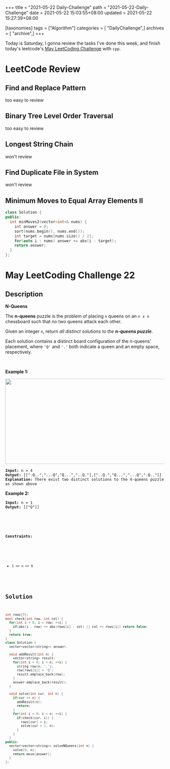 +++
title = "2021-05-22 Daily-Challenge"
path = "2021-05-22-Daily-Challenge"
date = 2021-05-22 15:03:55+08:00
updated = 2021-05-22 15:27:39+08:00

[taxonomies]
tags = ["Algorithm"]
categories = [ "DailyChallenge",]
archives = [ "archive",]
+++

Today is Saturday, I gonna review the tasks I've done this week, and finish today's leetcode's [May LeetCoding Challenge](https://leetcode.com/explore/challenge/card/may-leetcoding-challenge-2021/601/week-4-may-22nd-may-28th/3752/) with `cpp`.

<!-- more -->

# LeetCode Review

## Find and Replace Pattern

too easy to review

## Binary Tree Level Order Traversal

too easy to review

## Longest String Chain

won't review

## Find Duplicate File in System

won't review

## Minimum Moves to Equal Array Elements II

``` cpp
class Solution {
public:
  int minMoves2(vector<int>& nums) {
    int answer = 0;
    sort(nums.begin(), nums.end());
    int target = nums[nums.size() / 2];
    for(auto i : nums) answer += abs(i - target);
    return answer;
  }
};
```

# May LeetCoding Challenge 22

## Description

**N-Queens**

<p>The <strong>n-queens</strong> puzzle is the problem of placing <code>n</code> queens on an <code>n x n</code> chessboard such that no two queens attack each other.</p>

<p>Given an integer <code>n</code>, return <em>all distinct solutions to the <strong>n-queens puzzle</strong></em>.</p>

<p>Each solution contains a distinct board configuration of the n-queens&#39; placement, where <code>&#39;Q&#39;</code> and <code>&#39;.&#39;</code> both indicate a queen and an empty space, respectively.</p>

<p>&nbsp;</p>
<p><strong>Example 1:</strong></p>
<img alt="" src="https://assets.leetcode.com/uploads/2020/11/13/queens.jpg" style="width: 600px; height: 268px;" />
<pre><code><strong>Input:</strong> n = 4
<strong>Output:</strong> [[&quot;.Q..&quot;,&quot;...Q&quot;,&quot;Q...&quot;,&quot;..Q.&quot;],[&quot;..Q.&quot;,&quot;Q...&quot;,&quot;...Q&quot;,&quot;.Q..&quot;]]
<strong>Explanation:</strong> There exist two distinct solutions to the 4-queens puzzle as shown above</code></pre>

<p><strong>Example 2:</strong></p>

<pre><code><strong>Input:</strong> n = 1
<strong>Output:</strong> [[&quot;Q&quot;]]</code<</pre>

<p>&nbsp;</p>
<p><strong>Constraints:</strong></p>

<ul>
	<li><code>1 &lt;= n &lt;= 9</code></li>
</ul>

## Solution

``` cpp
int rows[9];
bool check(int row, int col) {
  for(int i = 0; i < row; ++i) {
    if(abs(i - row) == abs(rows[i] - col) || col == rows[i]) return false;
  }
  return true;
}
class Solution {
  vector<vector<string>> answer;

  void addResult(int n) {
    vector<string> result;
    for(int i = 0; i < n; ++i) {
      string row(n, '.');
      row[rows[i]] = 'Q';
      result.emplace_back(row);
    }
    answer.emplace_back(result);
  }

  void solve(int cur, int n) {
    if(cur == n) {
      addResult(n);
      return;
    }
    for(int i = 0; i < n; ++i) {
      if(check(cur, i)) {
        rows[cur] = i;
        solve(cur + 1, n);
      }
    }
  }
public:
  vector<vector<string>> solveNQueens(int n) {
    solve(0, n);
    return move(answer);
  }
};
```
